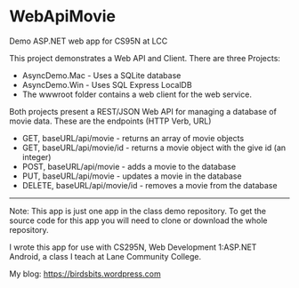 # WebApiMovie
Demo ASP.NET web app for CS95N at LCC

This project demonstrates a Web API and Client. There are three Projects:
  * AsyncDemo.Mac - Uses a SQLite database
  * AsyncDemo.Win - Uses SQL Express LocalDB
  * The wwwroot folder contains a web client for the web service.

  Both projects present a REST/JSON Web API for managing a database of movie data. These are the endpoints (HTTP Verb, URL)
  * GET, baseURL/api/movie - returns an array of movie objects
  * GET, baseURL/api/movie/id - returns a movie object with the give id (an integer)
  * POST, baseURL/api/movie - adds a movie to the database
  * PUT, baseURL/api/movie - updates a movie in the database
  * DELETE, baseURL/api/movie/id - removes a movie from the database

----

Note: This app is just one app in the class demo repository.
To get the source code for this app you will need to
clone or download the whole repository.


I wrote this app for use with CS295N, Web Development 1:ASP.NET Android, a class I teach at Lane Community College.

My blog:
<https://birdsbits.wordpress.com>
